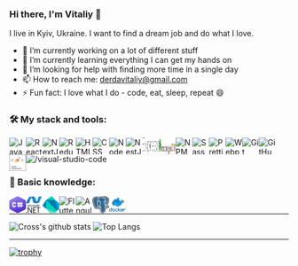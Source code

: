 ### Hi there, I'm Vitaliy 👋
I live in Kyiv, Ukraine. I want to find a dream job and do what I love. 

- 🔭 I’m currently working on a lot of different stuff
- 🌱 I’m currently learning everything I can get my hands on
- 🤔 I’m looking for help with finding more time in a single day
- 📫 How to reach me: derdavitaliy@gmail.com
- ⚡ Fun fact: I love what I do - code, eat, sleep, repeat 😄

### :hammer_and_wrench: My stack and tools:
<div>
<img src="https://raw.githubusercontent.com/gilbarbara/logos/master/logos/javascript.svg" alt="JavaScript" width="30px" height="30px" align="left"
<img src="https://raw.githubusercontent.com/gilbarbara/logos/master/logos/typescript-icon.svg" alt="TypeScript" width="30px" height="30px" align="left">
<img src="https://raw.githubusercontent.com/gilbarbara/logos/master/logos/react.svg" alt="ReactJs" width="30px" height="30px" align="left">
<img src="https://raw.githubusercontent.com/gilbarbara/logos/f31807d0fcca18a2d2b498ad30da5c7b061c6049/logos/nextjs.svg" alt="NextJs" width="30px" height="30px" align="left">
<img src="https://raw.githubusercontent.com/gilbarbara/logos/master/logos/redux.svg" alt="Redux" width="30px" height="30px" align="left">
<img src="https://raw.githubusercontent.com/gilbarbara/logos/master/logos/html-5.svg" alt="HTML" width="30px" height="30px" align="left">
<img src="https://raw.githubusercontent.com/gilbarbara/logos/master/logos/css-3.svg" alt="CSS" width="30px" height="30px" align="left">
<img src="https://raw.githubusercontent.com/gilbarbara/logos/master/logos/nodejs-icon.svg" alt="NodeJS" width="30px" height="30px" align="left">
<img src="https://raw.githubusercontent.com/gilbarbara/logos/master/logos/nestjs.svg" alt="NestJs" width="30px" height="30px" align="left">
<img src="https://raw.githubusercontent.com/gilbarbara/logos/master/logos/express.svg" alt="ExpressJS" width="30px" height="30px" align="left">
<img src="https://raw.githubusercontent.com/gilbarbara/logos/master/logos/mongodb.svg" alt="MongoDB" width="30px" height="30px" align="left">
</div>

<div>
<img src="https://raw.githubusercontent.com/gilbarbara/logos/master/logos/npm.svg" alt="NPM" width="30px" height="30px" align="left">
<img src="https://raw.githubusercontent.com/gilbarbara/logos/master/logos/sass.svg" alt="Sass" width="30px" height="30px" align="left" />
<img src="https://raw.githubusercontent.com/gilbarbara/logos/master/logos/prettier.svg" alt="Prettier" width="30px" height="30px" align="left">
<img src="https://raw.githubusercontent.com/gilbarbara/logos/master/logos/webpack.svg" alt="Webpack" width="30px" height="30px" align="left">
<img src="https://raw.githubusercontent.com/gilbarbara/logos/master/logos/git-icon.svg" alt="Git" width="30px" height="30px" align="left">
<img src="https://raw.githubusercontent.com/gilbarbara/logos/master/logos/github-icon.svg" alt="GitHub" width="30px" height="30px" align="left">
<img src="https://raw.githubusercontent.com/github/explore/80688e429a7d4ef2fca1e82350fe8e3517d3494d/topics/styled-components/styled-components.png" align="left" alt="styled-components" width="30px" height="30px">
<img src="https://raw.githubusercontent.com/gilbarbara/logos/master/logos/visual-studio-code.svg" alt="/visual-studio-code" width="30px" height="30px">
</div>

### :microscope: Basic knowledge:
<img src="https://raw.githubusercontent.com/gilbarbara/logos/master/logos/c-sharp.svg" alt="C-sharp" width="30px" height="30px" align="left">
<img src="https://raw.githubusercontent.com/gilbarbara/logos/master/logos/dotnet.svg" alt="Dotnet" width="30px" height="30px" align="left">
<img src="https://raw.githubusercontent.com/gilbarbara/logos/master/logos/dart.svg" alt="Dart" width="30px" height="30px" align="left">
<img src="https://raw.githubusercontent.com/gilbarbara/logos/master/logos/flutter.svg" alt="Flutter" width="30px" height="30px" align="left">
<img src="https://raw.githubusercontent.com/gilbarbara/logos/master/logos/angular-icon.svg" alt="Angular" width="30px" height="30px" align="left">
<img src="https://raw.githubusercontent.com/github/explore/80688e429a7d4ef2fca1e82350fe8e3517d3494d/topics/postgresql/postgresql.png" align="left" alt="PostgreSQL" width="30px" height="30px" />
<img src="https://raw.githubusercontent.com/github/explore/80688e429a7d4ef2fca1e82350fe8e3517d3494d/topics/docker/docker.png" align="left" alt="MySQL" width="30px" height="30px" /><br />

---

![Cross's github stats](https://github-readme-stats.vercel.app/api?username=cross-development&show_icons=true&count_private=true)
![Top Langs](https://github-readme-stats.vercel.app/api/top-langs/?username=cross-development&layout=compact)

---

[![trophy](https://github-profile-trophy.vercel.app/?username=cross-development&row=1&column=7&margin-w=4)](https://github.com/cross-development/github-profile-trophy)
